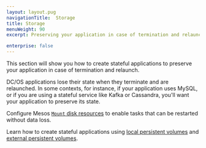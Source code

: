 ```yaml
---
layout: layout.pug
navigationTitle:  Storage
title: Storage
menuWeight: 90
excerpt: Preserving your application in case of termination and relaunch

enterprise: false
---
```


This section will show you how to create stateful applications to preserve your application in case of termination and relaunch.

DC/OS applications lose their state when they terminate and are relaunched. In some contexts, for instance, if your application uses MySQL, or if you are using a stateful service like Kafka or Cassandra, you'll want your application to preserve its state.

Configure Mesos [`Mount` disk resources](/1.11/storage/mount-disk-resources/) to enable tasks that can be restarted without data loss.

Learn how to create stateful applications using [local persistent volumes](/1.11/storage/persistent-volume/) and [external persistent volumes](/1.11/storage/external-storage/).

